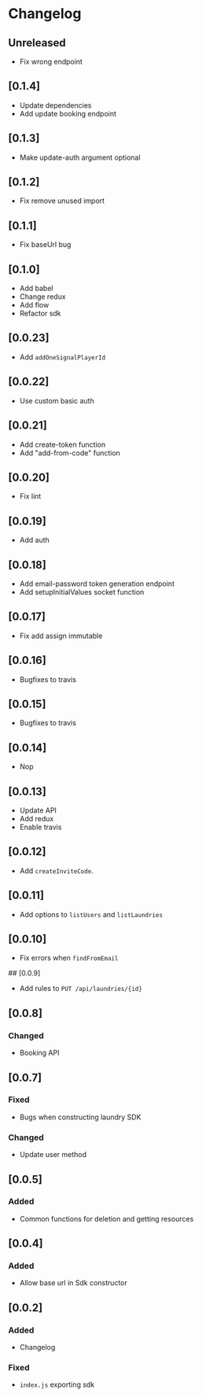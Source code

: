 # Changelog

## Unreleased

- Fix wrong endpoint


## [0.1.4]

- Update dependencies
- Add update booking endpoint

## [0.1.3]

- Make update-auth argument optional

## [0.1.2]

- Fix remove unused import

## [0.1.1]

- Fix baseUrl bug

## [0.1.0]

- Add babel
- Change redux
- Add flow
- Refactor sdk

## [0.0.23]

- Add `addOneSignalPlayerId`

## [0.0.22]

- Use custom basic auth

## [0.0.21]

- Add create-token function
- Add "add-from-code" function

## [0.0.20]

- Fix lint

## [0.0.19]

- Add auth

## [0.0.18]
- Add email-password token generation endpoint
- Add setupInitialValues socket function

## [0.0.17]
- Fix add assign immutable

## [0.0.16]
- Bugfixes to travis

## [0.0.15]
- Bugfixes to travis

## [0.0.14]
- Nop

## [0.0.13]
- Update API
- Add redux
- Enable travis

## [0.0.12]

- Add `createInviteCode`.

## [0.0.11]

- Add options to `listUsers` and `listLaundries`

## [0.0.10]

- Fix errors when `findFromEmail`

## [0.0.9]

- Add rules to `PUT /api/laundries/{id}`

## [0.0.8]

### Changed
 - Booking API

## [0.0.7]

### Fixed
 - Bugs when constructing laundry SDK

### Changed
 - Update user method

## [0.0.5]

### Added
 - Common functions for deletion and getting resources

## [0.0.4]

### Added
 - Allow base url in Sdk constructor

## [0.0.2]

### Added

 - Changelog

### Fixed

 - `index.js` exporting sdk
